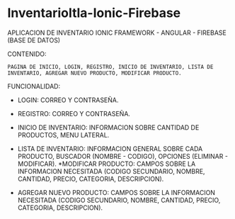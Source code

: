 # InventarioItla-Ionic-Firebase

APLICACION DE INVENTARIO IONIC FRAMEWORK - ANGULAR - FIREBASE (BASE DE DATOS)

CONTENIDO: 
    
    PAGINA DE INICIO, LOGIN, REGISTRO, INICIO DE INVENTARIO, LISTA DE INVENTARIO, AGREGAR NUEVO PRODUCTO, MODIFICAR PRODUCTO.


FUNCIONALIDAD:

* LOGIN: 
      CORREO Y CONTRASEÑA.
      
* REGISTRO:
      CORREO Y CONTRASEÑA.

* INICIO DE INVENTARIO: 
      INFORMACION SOBRE CANTIDAD DE PRODUCTOS, MENU LATERAL.
      
* LISTA DE INVENTARIO: 
      INFORMACION GENERAL SOBRE CADA PRODUCTO, BUSCADOR (NOMBRE - CODIGO), OPCIONES (ELIMINAR - MODIFICAR).
      *MODIFICAR PRODUCTO: 
            CAMPOS SOBRE LA INFORMACION NECESITADA (CODIGO SECUNDARIO, NOMBRE, CANTIDAD, PRECIO, CATEGORIA, DESCRIPCION).
      
      
* AGREGAR NUEVO PRODUCTO: 
      CAMPOS SOBRE LA INFORMACION NECESITADA (CODIGO SECUNDARIO, NOMBRE, CANTIDAD, PRECIO, CATEGORIA, DESCRIPCION).
